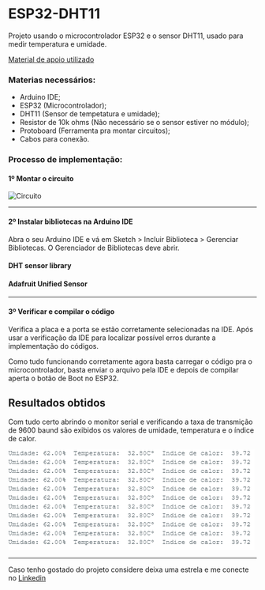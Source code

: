 # ESP32-DHT11
Projeto usando o microcontrolador ESP32 e o sensor DHT11, usado para medir temperatura e umidade.




[Material de apoio utilizado](https://randomnerdtutorials.com/esp32-dht11-dht22-temperature-humidity-sensor-arduino-ide/)



### Materias necessários:
- Arduino IDE;
- ESP32 (Microcontrolador);
- DHT11 (Sensor de tempetatura e umidade);
- Resistor de 10k ohms (Não necessário se o sensor estiver no módulo);
- Protoboard (Ferramenta pra montar circuitos);
- Cabos para conexão.


### Processo de implementação:

#### 1º Montar o circuito 
![Circuito](https://th.bing.com/th/id/R.bfa1a4484d866bb14e8f3e043808f65a?rik=ogCqKKkXY1w8sw&riu=http%3a%2f%2fiotkece.com%2fwp-content%2fuploads%2f2021%2f08%2fesp-dht_bb-e1629031534801.png&ehk=LWME9UH%2bLf4OgPEpXW6FDJWkZIVaokcdCigfqmqN1cw%3d&risl=&pid=ImgRaw&r=0)
<hr>

#### 2º Instalar bibliotecas na Arduino IDE
Abra o seu Arduino IDE e vá em Sketch > Incluir Biblioteca > Gerenciar Bibliotecas. O Gerenciador de Bibliotecas deve abrir.

#### DHT sensor library
#### Adafruit Unified Sensor
<hr>

#### 3º Verificar e compilar o código
Verifica a placa e a porta se estão corretamente selecionadas na IDE.
Após usar a verificação da IDE para localizar possível erros durante a implementação do códigos.

Como tudo funcionando corretamente agora basta carregar o código pra o microcontrolador, basta enviar o arquivo pela IDE e depois de compilar aperta o botão de Boot no ESP32.



## Resultados obtidos
Com tudo certo abrindo o monitor serial e verificando a taxa de transmição de 9600 baund são exibidos os valores de umidade, temperatura e o índice de calor.

![Resultados](Resultados.png)

<hr>

Caso tenho gostado do projeto considere deixa uma estrela e me conecte no [Linkedin](https://www.linkedin.com/in/iorifernando/)
